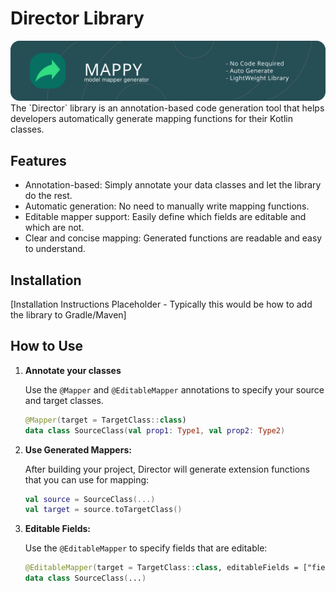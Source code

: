 # Director Library
<img src="https://raw.githubusercontent.com/kl3jvi/mappy/764dd6626852d563e21472f4cef30c640a188ff1/assets/mappy.svg">
The `Director` library is an annotation-based code generation tool that helps developers automatically generate mapping functions for their Kotlin classes.

## Features

- Annotation-based: Simply annotate your data classes and let the library do the rest.
- Automatic generation: No need to manually write mapping functions.
- Editable mapper support: Easily define which fields are editable and which are not.
- Clear and concise mapping: Generated functions are readable and easy to understand.

## Installation

[Installation Instructions Placeholder - Typically this would be how to add the library to Gradle/Maven]

## How to Use

1. **Annotate your classes**

   Use the `@Mapper` and `@EditableMapper` annotations to specify your source and target classes.

   ```kotlin
   @Mapper(target = TargetClass::class)
   data class SourceClass(val prop1: Type1, val prop2: Type2)
   ```
2. **Use Generated Mappers:**

   After building your project, Director will generate extension functions that you can use for mapping:

   ```kotlin
   val source = SourceClass(...)
   val target = source.toTargetClass()
   ```
3. **Editable Fields:**
   
    Use the `@EditableMapper` to specify fields that are editable:

   ```kotlin
   @EditableMapper(target = TargetClass::class, editableFields = ["field1", "field2"])
   data class SourceClass(...)
   ```
